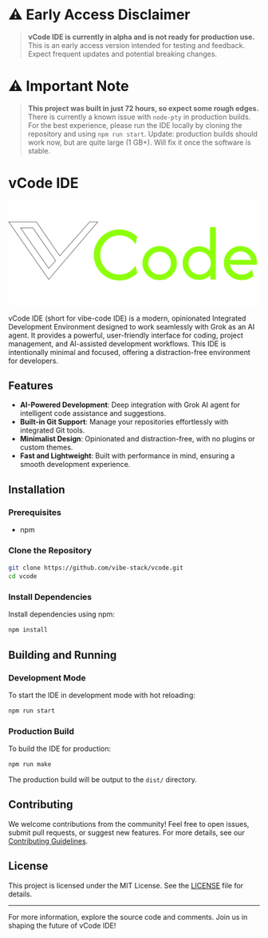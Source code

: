 # ⚠️ **Early Access Disclaimer**
> 
> **vCode IDE is currently in alpha and is not ready for production use.** This is an early access version intended for testing and feedback. Expect frequent updates and potential breaking changes.

# ⚠️ **Important Note**
> 
> **This project was built in just 72 hours, so expect some rough edges.** There is currently a known issue with `node-pty` in production builds. For the best experience, please run the IDE locally by cloning the repository and using `npm run start`. Update: production builds should work now, but are quite large (1 GB+). Will fix it once the software is stable.

# vCode IDE

![vCode Logo](src/assets/imgs/vcode_long.svg)

vCode IDE (short for vibe-code IDE) is a modern, opinionated Integrated Development Environment designed to work seamlessly with Grok as an AI agent. It provides a powerful, user-friendly interface for coding, project management, and AI-assisted development workflows. This IDE is intentionally minimal and focused, offering a distraction-free environment for developers.

## Features
- **AI-Powered Development**: Deep integration with Grok AI agent for intelligent code assistance and suggestions.
- **Built-in Git Support**: Manage your repositories effortlessly with integrated Git tools.
- **Minimalist Design**: Opinionated and distraction-free, with no plugins or custom themes.
- **Fast and Lightweight**: Built with performance in mind, ensuring a smooth development experience.

## Installation

### Prerequisites
- npm

### Clone the Repository
```sh
git clone https://github.com/vibe-stack/vcode.git
cd vcode
```

### Install Dependencies
Install dependencies using npm:
```sh
npm install
```

## Building and Running

### Development Mode
To start the IDE in development mode with hot reloading:
```sh
npm run start
```

### Production Build
To build the IDE for production:
```sh
npm run make
```

The production build will be output to the `dist/` directory.

## Contributing
We welcome contributions from the community! Feel free to open issues, submit pull requests, or suggest new features. For more details, see our [Contributing Guidelines](CONTRIBUTING.md).

## License
This project is licensed under the MIT License. See the [LICENSE](LICENSE) file for details.

---

For more information, explore the source code and comments. Join us in shaping the future of vCode IDE!
